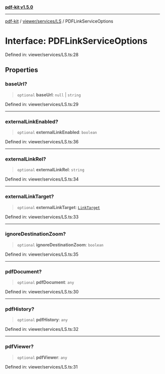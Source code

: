 [**pdf-kit v1.5.0**](../../../../README.md)

***

[pdf-kit](../../../../modules.md) / [viewer/services/LS](../README.md) / PDFLinkServiceOptions

# Interface: PDFLinkServiceOptions

Defined in: viewer/services/LS.ts:28

## Properties

### baseUrl?

> `optional` **baseUrl**: `null` \| `string`

Defined in: viewer/services/LS.ts:29

***

### externalLinkEnabled?

> `optional` **externalLinkEnabled**: `boolean`

Defined in: viewer/services/LS.ts:36

***

### externalLinkRel?

> `optional` **externalLinkRel**: `string`

Defined in: viewer/services/LS.ts:34

***

### externalLinkTarget?

> `optional` **externalLinkTarget**: [`LinkTarget`](../enumerations/LinkTarget.md)

Defined in: viewer/services/LS.ts:33

***

### ignoreDestinationZoom?

> `optional` **ignoreDestinationZoom**: `boolean`

Defined in: viewer/services/LS.ts:35

***

### pdfDocument?

> `optional` **pdfDocument**: `any`

Defined in: viewer/services/LS.ts:30

***

### pdfHistory?

> `optional` **pdfHistory**: `any`

Defined in: viewer/services/LS.ts:32

***

### pdfViewer?

> `optional` **pdfViewer**: `any`

Defined in: viewer/services/LS.ts:31
